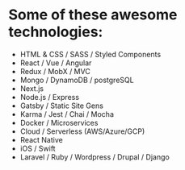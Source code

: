 # Some of these awesome technologies:

- HTML & CSS / SASS / Styled Components
- React / Vue / Angular
- Redux / MobX / MVC
- Mongo / DynamoDB / postgreSQL
- Next.js
- Node.js / Express
- Gatsby / Static Site Gens
- Karma / Jest / Chai / Mocha
- Docker / Microservices
- Cloud / Serverless (AWS/Azure/GCP)
- React Native
- iOS / Swift
- Laravel / Ruby / Wordpress / Drupal / Django